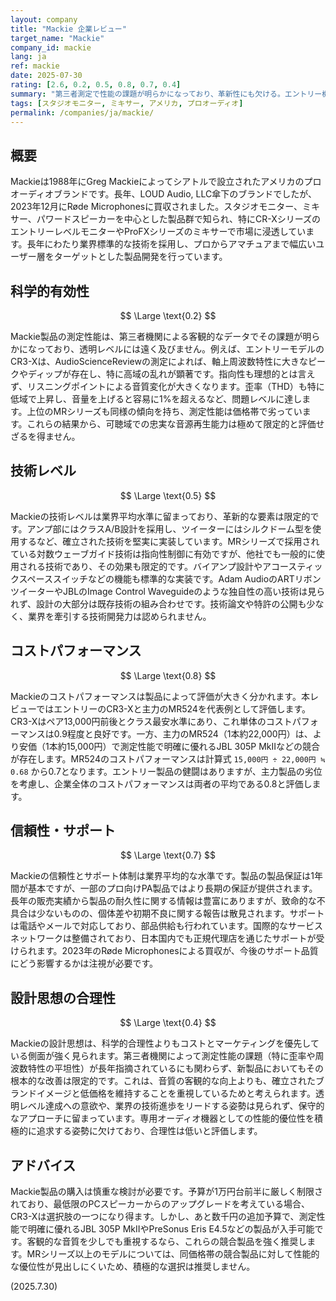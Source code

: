 ```yaml
---
layout: company
title: "Mackie 企業レビュー"
target_name: "Mackie"
company_id: mackie
lang: ja
ref: mackie
date: 2025-07-30
rating: [2.6, 0.2, 0.5, 0.8, 0.7, 0.4]
summary: "第三者測定で性能の課題が明らかになっており、革新性にも欠ける。エントリー機は価格競争力を持つが、主力製品は競合に対して優位性が低い"
tags: [スタジオモニター, ミキサー, アメリカ, プロオーディオ]
permalink: /companies/ja/mackie/
---
```


## 概要

Mackieは1988年にGreg Mackieによってシアトルで設立されたアメリカのプロオーディオブランドです。長年、LOUD Audio, LLC傘下のブランドでしたが、2023年12月にRøde Microphonesに買収されました。スタジオモニター、ミキサー、パワードスピーカーを中心とした製品群で知られ、特にCR-XシリーズのエントリーレベルモニターやProFXシリーズのミキサーで市場に浸透しています。長年にわたり業界標準的な技術を採用し、プロからアマチュアまで幅広いユーザー層をターゲットとした製品開発を行っています。

## 科学的有効性

$$ \Large \text{0.2} $$

Mackie製品の測定性能は、第三者機関による客観的なデータでその課題が明らかになっており、透明レベルには遠く及びません。例えば、エントリーモデルのCR3-Xは、AudioScienceReviewの測定によれば、軸上周波数特性に大きなピークやディップが存在し、特に高域の乱れが顕著です。指向性も理想的とは言えず、リスニングポイントによる音質変化が大きくなります。歪率（THD）も特に低域で上昇し、音量を上げると容易に1%を超えるなど、問題レベルに達します。上位のMRシリーズも同様の傾向を持ち、測定性能は価格帯で劣っています。これらの結果から、可聴域での忠実な音源再生能力は極めて限定的と評価せざるを得ません。

## 技術レベル

$$ \Large \text{0.5} $$

Mackieの技術レベルは業界平均水準に留まっており、革新的な要素は限定的です。アンプ部にはクラスA/B設計を採用し、ツイーターにはシルクドーム型を使用するなど、確立された技術を堅実に実装しています。MRシリーズで採用されている対数ウェーブガイド技術は指向性制御に有効ですが、他社でも一般的に使用される技術であり、その効果も限定的です。バイアンプ設計やアコースティックスペーススイッチなどの機能も標準的な実装です。Adam AudioのARTリボンツイーターやJBLのImage Control Waveguideのような独自性の高い技術は見られず、設計の大部分は既存技術の組み合わせです。技術論文や特許の公開も少なく、業界を牽引する技術開発力は認められません。

## コストパフォーマンス

$$ \Large \text{0.8} $$

Mackieのコストパフォーマンスは製品によって評価が大きく分かれます。本レビューではエントリーのCR3-Xと主力のMR524を代表例として評価します。CR3-Xはペア13,000円前後とクラス最安水準にあり、これ単体のコストパフォーマンスは0.9程度と良好です。一方、主力のMR524（1本約22,000円）は、より安価（1本約15,000円）で測定性能で明確に優れるJBL 305P MkIIなどの競合が存在します。MR524のコストパフォーマンスは計算式 `15,000円 ÷ 22,000円 ≒ 0.68` から0.7となります。エントリー製品の健闘はありますが、主力製品の劣位を考慮し、企業全体のコストパフォーマンスは両者の平均である0.8と評価します。

## 信頼性・サポート

$$ \Large \text{0.7} $$

Mackieの信頼性とサポート体制は業界平均的な水準です。製品の製品保証は1年間が基本ですが、一部のプロ向けPA製品ではより長期の保証が提供されます。長年の販売実績から製品の耐久性に関する情報は豊富にありますが、致命的な不具合は少ないものの、個体差や初期不良に関する報告は散見されます。サポートは電話やメールで対応しており、部品供給も行われています。国際的なサービスネットワークは整備されており、日本国内でも正規代理店を通じたサポートが受けられます。2023年のRøde Microphonesによる買収が、今後のサポート品質にどう影響するかは注視が必要です。

## 設計思想の合理性

$$ \Large \text{0.4} $$

Mackieの設計思想は、科学的合理性よりもコストとマーケティングを優先している側面が強く見られます。第三者機関によって測定性能の課題（特に歪率や周波数特性の平坦性）が長年指摘されているにも関わらず、新製品においてもその根本的な改善は限定的です。これは、音質の客観的な向上よりも、確立されたブランドイメージと低価格を維持することを重視しているためと考えられます。透明レベル達成への意欲や、業界の技術進歩をリードする姿勢は見られず、保守的なアプローチに留まっています。専用オーディオ機器としての性能的優位性を積極的に追求する姿勢に欠けており、合理性は低いと評価します。

## アドバイス

Mackie製品の購入は慎重な検討が必要です。予算が1万円台前半に厳しく制限されており、最低限のPCスピーカーからのアップグレードを考えている場合、CR3-Xは選択肢の一つになり得ます。しかし、あと数千円の追加予算で、測定性能で明確に優れるJBL 305P MkIIやPreSonus Eris E4.5などの製品が入手可能です。客観的な音質を少しでも重視するなら、これらの競合製品を強く推奨します。MRシリーズ以上のモデルについては、同価格帯の競合製品に対して性能的な優位性が見出しにくいため、積極的な選択は推奨しません。

(2025.7.30)
